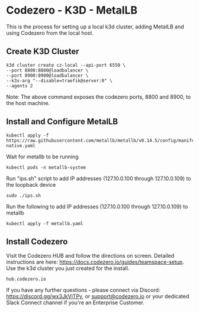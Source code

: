 # Codezero - K3D - MetalLB

This is the process for setting up a local k3d cluster, adding MetalLB and using Codezero from the local host.

## Create K3D Cluster

```
k3d cluster create cz-local --api-port 6550 \
--port 8800:8800@loadbalancer \
--port 8900:8900@loadbalancer \
--k3s-arg "--disable=traefik@server:0" \
--agents 2
```
Note: The above command exposes the codezero ports, 8800 and 8900, to the host machine.

## Install and Configure MetalLB

```
kubectl apply -f https://raw.githubusercontent.com/metallb/metallb/v0.14.5/config/manifests/metallb-native.yaml
```

Wait for metallb to be running

```
kubectl pods -n metallb-system
```

Run "ips.sh" script to add IP addresses (127.10.0.100 through 127.10.0.109) to the loopback device

```
sudo ./ips.sh
```

Run the following to add IP addresses (127.10.0.100 through 127.10.0.109) to metallb

```
kubectl apply -f metallb.yaml
```

## Install Codezero

Visit the Codezero HUB and follow the directions on screen.  Detailed instructions are here: https://docs.codezero.io/guides/teamspace-setup. Use the k3d cluster you just created for the install.
```
hub.codezero.io
```
If you have any further questions - please connect via Discord: https://discord.gg/wx3JkVjTPy, or support@codezero.io or your dedicated Slack Connect channel if you're an Enterprise Customer.
